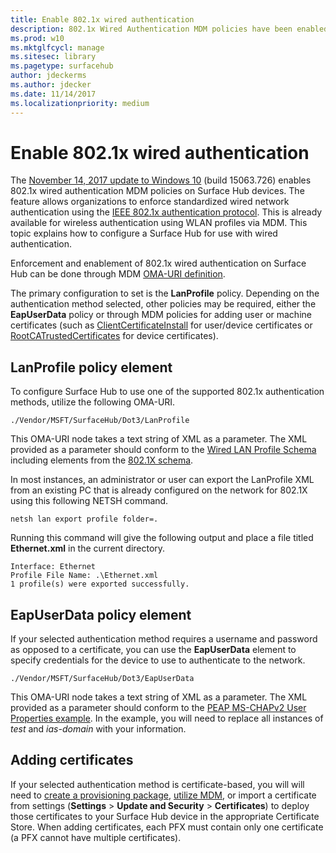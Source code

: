```yaml
---
title: Enable 802.1x wired authentication
description: 802.1x Wired Authentication MDM policies have been enabled on Surface Hub devices. 
ms.prod: w10
ms.mktglfcycl: manage
ms.sitesec: library
ms.pagetype: surfacehub
author: jdeckerms
ms.author: jdecker
ms.date: 11/14/2017
ms.localizationpriority: medium
---
```


# Enable 802.1x wired authentication

The [November 14, 2017 update to Windows 10](https://support.microsoft.com/help/4048954/windows-10-update-kb4048954) (build 15063.726) enables 802.1x wired authentication MDM policies on Surface Hub devices. The feature allows organizations to enforce standardized wired network authentication using the [IEEE 802.1x authentication protocol](http://www.ieee802.org/1/pages/802.1x-2010.html). This is already available for wireless authentication using WLAN profiles via MDM. This topic explains how to  configure a Surface Hub for use with wired authentication. 

Enforcement and enablement of 802.1x wired authentication on Surface Hub can be done through MDM [OMA-URI definition](https://docs.microsoft.com/intune-classic/deploy-use/windows-10-policy-settings-in-microsoft-intune#oma-uri-settings). 

The primary configuration to set is the **LanProfile** policy. Depending on the authentication method selected, other policies may be required, either the **EapUserData** policy or through MDM policies for adding user or machine certificates (such as [ClientCertificateInstall](https://docs.microsoft.com/windows/client-management/mdm/clientcertificateinstall-csp) for user/device certificates or [RootCATrustedCertificates](https://docs.microsoft.com/windows/client-management/mdm/rootcacertificates-csp) for device certificates). 

## LanProfile policy element

To configure Surface Hub to use one of the supported 802.1x authentication methods, utilize the following OMA-URI. 

```
./Vendor/MSFT/SurfaceHub/Dot3/LanProfile
```

This OMA-URI node takes a text string of XML as a parameter. The XML provided as a parameter should conform to the [Wired LAN Profile Schema](https://msdn.microsoft.com/library/cc233002.aspx) including elements from the [802.1X schema](https://msdn.microsoft.com/library/cc233003.aspx). 

In most instances, an administrator or user can export the LanProfile XML from an existing PC that is already configured on the network for 802.1X using this following NETSH command. 

```
netsh lan export profile folder=.
```

Running this command will give the following output and place a file titled **Ethernet.xml** in the current directory. 

```
Interface: Ethernet
Profile File Name: .\Ethernet.xml
1 profile(s) were exported successfully.
```

## EapUserData policy element

If your selected authentication method requires a username and password as opposed to a certificate, you can use the **EapUserData** element to specify credentials for the device to use to authenticate to the network. 

```
./Vendor/MSFT/SurfaceHub/Dot3/EapUserData 
```

This OMA-URI node takes a text string of XML as a parameter. The XML provided as a parameter should conform to the [PEAP MS-CHAPv2 User Properties example](https://msdn.microsoft.com/library/windows/desktop/bb891979). In the example, you will need to replace all instances of *test* and *ias-domain* with your information.



## Adding certificates

If your selected authentication method is certificate-based, you will will need to [create a provisioning package](provisioning-packages-for-surface-hub.md), [utilize MDM](https://docs.microsoft.com/windows/client-management/mdm/clientcertificateinstall-csp), or import a certificate from settings (**Settings** > **Update and Security** > **Certificates**) to deploy those certificates to your Surface Hub device in the appropriate Certificate Store. When adding certificates, each PFX must contain only one certificate (a PFX cannot have multiple certificates).

